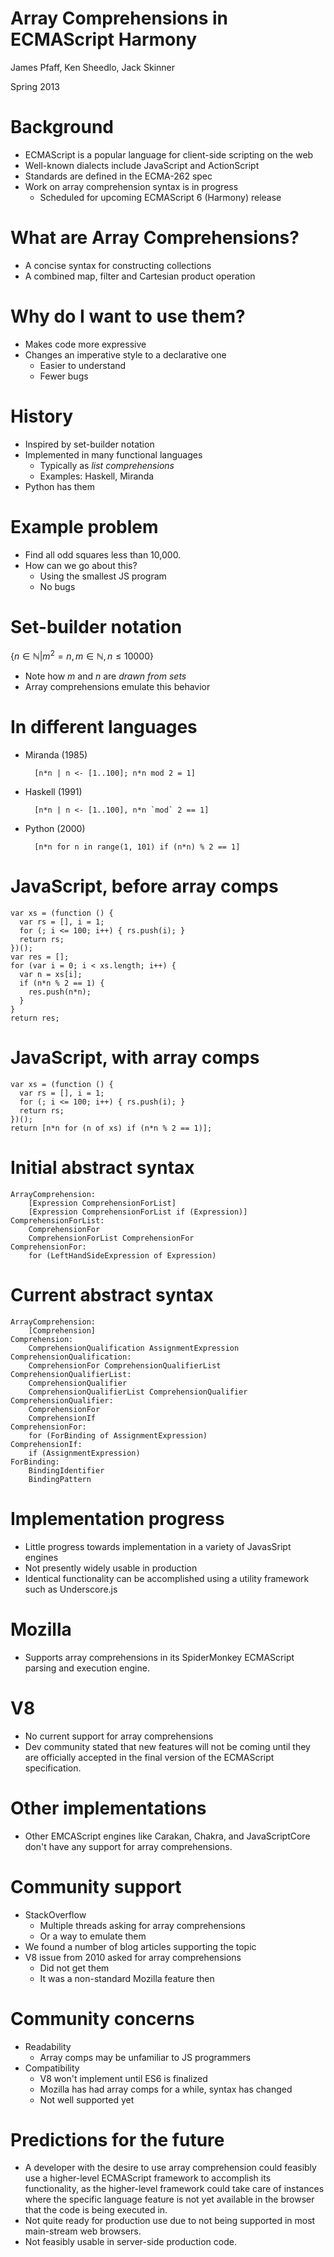 # Array Comprehensions in ECMAScript Harmony

James Pfaff, Ken Sheedlo, Jack Skinner

Spring 2013

# Background

- ECMAScript is a popular language for client-side scripting on the web
- Well-known dialects include JavaScript and ActionScript
- Standards are defined in the ECMA-262 spec
- Work on array comprehension syntax is in progress
    - Scheduled for upcoming ECMAScript 6 (Harmony) release

# What are Array Comprehensions?

- A concise syntax for constructing collections
- A combined map, filter and Cartesian product operation

# Why do I want to use them?

- Makes code more expressive
- Changes an imperative style to a declarative one
    - Easier to understand
    - Fewer bugs

# History

- Inspired by set-builder notation
- Implemented in many functional languages
    - Typically as *list comprehensions*
    - Examples: Haskell, Miranda
- Python has them

# Example problem

- Find all odd squares less than 10,000. 
- How can we go about this?
    - Using the smallest JS program
    - No bugs

# Set-builder notation

$\{n \in \mathbb{N} | m^2 = n, m \in \mathbb{N}, n \leq 10000\}$

- Note how $m$ and $n$ are *drawn from sets*
- Array comprehensions emulate this behavior

# In different languages

- Miranda (1985)

        [n*n | n <- [1..100]; n*n mod 2 = 1]

- Haskell (1991)

        [n*n | n <- [1..100], n*n `mod` 2 == 1]

- Python (2000)

        [n*n for n in range(1, 101) if (n*n) % 2 == 1]

# JavaScript, before array comps

    var xs = (function () {
      var rs = [], i = 1;
      for (; i <= 100; i++) { rs.push(i); }
      return rs;
    })();
    var res = [];
    for (var i = 0; i < xs.length; i++) {
      var n = xs[i];
      if (n*n % 2 == 1) {
        res.push(n*n);
      }
    }
    return res;

# JavaScript, with array comps

    var xs = (function () {
      var rs = [], i = 1;
      for (; i <= 100; i++) { rs.push(i); }
      return rs;
    })();
    return [n*n for (n of xs) if (n*n % 2 == 1)];

# Initial abstract syntax

    ArrayComprehension:
        [Expression ComprehensionForList]
        [Expression ComprehensionForList if (Expression)]
    ComprehensionForList: 
        ComprehensionFor
        ComprehensionForList ComprehensionFor 
    ComprehensionFor:
        for (LeftHandSideExpression of Expression)

# Current abstract syntax

    ArrayComprehension:
        [Comprehension]
    Comprehension:
        ComprehensionQualification AssignmentExpression
    ComprehensionQualification:
        ComprehensionFor ComprehensionQualifierList
    ComprehensionQualifierList:
        ComprehensionQualifier
        ComprehensionQualifierList ComprehensionQualifier
    ComprehensionQualifier:
        ComprehensionFor
        ComprehensionIf
    ComprehensionFor:
        for (ForBinding of AssignmentExpression)
    ComprehensionIf:
        if (AssignmentExpression)
    ForBinding:
        BindingIdentifier
        BindingPattern

# Implementation progress

- Little progress towards implementation in a variety of JavasSript engines
- Not presently widely usable in production
- Identical functionality can be accomplished using a utility framework such as Underscore.js

# Mozilla

- Supports array comprehensions in its SpiderMonkey ECMAScript parsing and execution engine.

# V8

- No current support for array comprehensions
- Dev community stated that new features will not be coming until they are officially accepted in the final version of the ECMAScript specification. 

# Other implementations

- Other EMCAScript engines like Carakan, Chakra, and JavaScriptCore don't have any support for array comprehensions.

# Community support

- StackOverflow
    - Multiple threads asking for array comprehensions
    - Or a way to emulate them
- We found a number of blog articles supporting the topic
- V8 issue from 2010 asked for array comprehensions
    - Did not get them
    - It was a non-standard Mozilla feature then

# Community concerns

- Readability
    - Array comps may be unfamiliar to JS programmers
- Compatibility
    - V8 won't implement until ES6 is finalized
    - Mozilla has had array comps for a while, syntax has changed
    - Not well supported yet

# Predictions for the future

- A developer with the desire to use array comprehension could feasibly use a higher-level ECMAScript framework to accomplish its functionality, as the higher-level framework could take care of instances where the specific language feature is not yet available in the browser that the code is being executed in.
- Not quite ready for production use due to not being supported in most main-stream web browsers. 
- Not feasibly usable in server-side production code.
